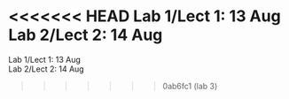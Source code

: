 <<<<<<< HEAD
Lab 1/Lect 1: 13 Aug
<br>
Lab 2/Lect 2: 14 Aug
=======
Lab 1/Lect 1: 13 Aug <br>
Lab 2/Lect 2: 14 Aug
>>>>>>> 0ab6fc1 (lab 3)
